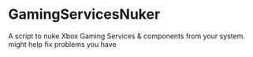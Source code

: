 # GamingServicesNuker
A script to nuke Xbox Gaming Services &amp; components from your system.  might help fix problems you have 
